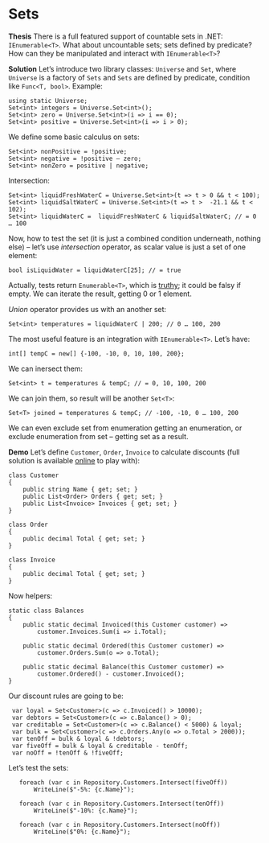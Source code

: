 # Sets

__Thesis__ There is a full featured support of countable sets in .NET: `IEnumerable<T>`. What about uncountable sets; sets defined by predicate? How can they be manipulated and interact with `IEnumerable<T>`? 

__Solution__ Let’s introduce two library classes: `Universe` and `Set`, where `Universe` is a factory of `Sets` and `Sets` are defined by predicate, condition like `Func<T, bool>`. Example:

    using static Universe; 
    Set<int> integers = Universe.Set<int>(); 
    Set<int> zero = Universe.Set<int>(i => i == 0); 
    Set<int> positive = Universe.Set<int>(i => i > 0); 

We define some basic calculus on sets:

    Set<int> nonPositive = !positive;
    Set<int> negative = !positive – zero;
    Set<int> nonZero = positive | negative;

Intersection:

    Set<int> liquidFreshWaterC = Universe.Set<int>(t => t > 0 && t < 100);
    Set<int> liquidSaltWaterC = Universe.Set<int>(t => t >  -21.1 && t < 102);
    Set<int> liquidWaterC =  liquidFreshWaterC & liquidSaltWaterC; // = 0 … 100

Now, how to test the set (it is just a combined condition underneath, nothing else) – let’s use _intersection_ operator, as scalar value is just a set of one element:

    bool isLiquidWater = liquidWaterC[25]; // = true 

Actually, tests return `Enumerable<T>`, which is [truthy](https://developer.mozilla.org/en-US/docs/Glossary/Truthy); it could be falsy if empty. We can iterate the result, getting 0 or 1 element.

_Union_ operator provides us with an another set:

    Set<int> temperatures = liquidWaterC | 200; // 0 … 100, 200

The most useful feature is an integration with `IEnumerable<T>`.  Let’s have:

    int[] tempC = new[] {-100, -10, 0, 10, 100, 200};

We can inersect them:
 
    Set<int> t = temperatures & tempC; // = 0, 10, 100, 200

We can join them, so result will be another `Set<T>`:

    Set<T> joined = temperatures & tempC; // -100, -10, 0 … 100, 200

We can even exclude set from enumeration getting an enumeration, or exclude enumeration from set – getting set as a result.

__Demo__ Let’s define `Customer`, `Order`, `Invoice` to calculate discounts (full solution is available [online](https://dotnetfiddle.net/3PogEZ) to play with):

    class Customer
    {
        public string Name { get; set; }
        public List<Order> Orders { get; set; }
        public List<Invoice> Invoices { get; set; }
    }

    class Order
    {
        public decimal Total { get; set; }
    }

    class Invoice
    {
        public decimal Total { get; set; }
    }

Now helpers:

    static class Balances
    {
        public static decimal Invoiced(this Customer customer) =>
            customer.Invoices.Sum(i => i.Total);

        public static decimal Ordered(this Customer customer) =>
            customer.Orders.Sum(o => o.Total);

        public static decimal Balance(this Customer customer) =>
            customer.Ordered() - customer.Invoiced();
    }

Our discount rules are going to be:

     var loyal = Set<Customer>(с => с.Invoiced() > 10000);
     var debtors = Set<Customer>(c => c.Balance() > 0);
     var creditable = Set<Customer>(c => c.Balance() < 5000) & loyal;
     var bulk = Set<Customer>(c => c.Orders.Any(o => o.Total > 2000));
     var tenOff = bulk & loyal & !debtors;
     var fiveOff = bulk & loyal & creditable - tenOff;
     var noOff = !tenOff & !fiveOff;

Let’s test the sets:

       foreach (var c in Repository.Customers.Intersect(fiveOff))
           WriteLine($"-5%: {c.Name}");
    
       foreach (var c in Repository.Customers.Intersect(tenOff))
           WriteLine($"-10%: {c.Name}");
    
       foreach (var c in Repository.Customers.Intersect(noOff))
           WriteLine($"0%: {c.Name}");

